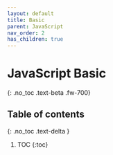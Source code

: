 ```yaml
---
layout: default
title: Basic
parent: JavaScript
nav_order: 2
has_children: true
---
```


# JavaScript Basic
{: .no_toc .text-beta .fw-700}

## Table of contents
{: .no_toc .text-delta }

1. TOC
{:toc}
